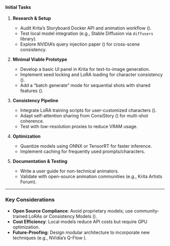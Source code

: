 #### **Initial Tasks**  
1. **Research & Setup**  
   - Audit Krita’s Storyboard Docker API and animation workflow ().  
   - Test local model integration (e.g., Stable Diffusion via `diffusers` library).  
   - Explore NVIDIA’s query injection paper () for cross-scene consistency.  

2. **Minimal Viable Prototype**  
   - Develop a basic UI panel in Krita for text-to-image generation.  
   - Implement seed locking and LoRA loading for character consistency ().  
   - Add a “batch generate” mode for sequential shots with shared features ().  

3. **Consistency Pipeline**  
   - Integrate LoRA training scripts for user-customized characters ().  
   - Adapt self-attention sharing from ConsiStory () for multi-shot coherence.  
   - Test with low-resolution proxies to reduce VRAM usage.  

4. **Optimization**  
   - Quantize models using ONNX or TensorRT for faster inference.  
   - Implement caching for frequently used prompts/characters.  

5. **Documentation & Testing**  
   - Write a user guide for non-technical animators.  
   - Validate with open-source animation communities (e.g., Krita Artists Forum).  

---

### **Key Considerations**  
- **Open Source Compliance**: Avoid proprietary models; use community-trained LoRAs or Consistency Models ().  
- **Cost Efficiency**: Local models reduce API costs but require GPU optimization.  
- **Future-Proofing**: Design modular architecture to incorporate new techniques (e.g., NVidia’s Q-Flow ).  